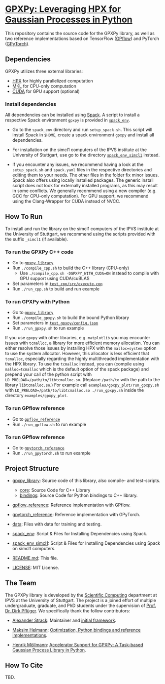 # [GPXPy: Leveraging HPX for Gaussian Processes in Python]()

This repository contains the source code for the GPXPy library, as well as two
reference implementations based on TensorFlow
([GPflow](https://github.com/GPflow/GPflow)) and PyTorch
([GPyTorch](https://github.com/cornellius-gp/gpytorch)).

## Dependencies

GPXPy utilizes three external libraries:
- [HPX](https://hpx-docs.stellar-group.org/latest/html/index.html) for highly
  parallelized computation
- [MKL](https://www.intel.com/content/www/us/en/developer/tools/oneapi/onemkl.html) for CPU-only computation
- [CUDA]() for GPU support (optional)

### Install dependencies

All dependencies can be installed using [Spack](https://github.com/spack/spack).
A script to install a respective Spack environment `gpxpy` is provided in
[`spack_env`](spack_env).

- Go to the `spack_env` directory and run `setup_spack.sh`. This script will
  install Spack in `$HOME`, create a spack environment `gpxpy` and install all
  dependencies.

- For installation on the simcl1 computers of the IPVS institute at the
  University of Stuttgart, use go to the directory
  [`spack_env_simcl1`](spack_env_simcl1) instead.

- If you encounter any issues, we recommend having a look at the
  `setup_spack.sh` and `spack.yaml` files in the respective directories and
  editing them to your needs. The other files in the folder fix minor issues.
  Spack also offers using locally installed packages. The generic install
  script does not look for externally installed programs, as this may result in
  some conflicts. We generally recommend using a new compiler (e.g. GCC for
  CPU-only computation). For GPU support, we recommend using the Clang-Wrapper
  for CUDA instead of NVCC.

## How To Run

To install and run the library on the simcl1 computers of the IPVS institute at
the University of Stuttgart, we recommend using the scripts provided with the
suffix `_simcl1` (if available).

### To run the GPXPy C++ code

- Go to [`gpxpy_library`](gpxpy_library/)
- Run `./compile_cpp.sh` to build the C++ library (CPU-only)
  - Use `./compile_cpp.sh -DGPXPY_WITH_CUDA=ON` instead to compile with GPU
    support using CUDA/cuBLAS
- Set parameters in [`test_cpp/src/execute.cpp`](gpxpy_library/test_cpp/src/execute.cpp)
- Run `./run_cpp.sh` to build and run example

### To run GPXPy with Python

- Go to [`gpxpy_library`](gpxpy_library/)
- Run `./compile_gpxpy.sh` to build the bound Python library
- Set parameters in [`test_gpxpy/config.json`](gpxpy_library/test_gpxpy/config.json)
- Run `./run_gpxpy.sh` to run example

If you use `gpxpy` with other libraries, e.g. `matplotlib` you may encounter issues with `tcmalloc`, a library for more efficient memory allocation.
You can either resolve those issues by installing HPX with the `malloc=system` option to use the system allocator.
However, this allocator is less efficient that `tcmalloc`, especially regarding the highly multithreaded implementation with the HPX library.
To use the `tcmalloc` instead, you can (compile using `malloc=tcmalloc` which is the default option of the spack package) and prepend your call of the python script with `LD_PRELOAD=/path/to/libtcmalloc.so`.
(Replace `/path/to` with the path to the library `libtcmalloc.so`.)
For example call `examples/gpxpy_plot/run_gpxpy.sh` with `LD_PRELOAD=/path/to/libtcmalloc.so ./run_gpxpy.sh` inside the directory `examples/gpxpy_plot`.

### To run GPflow reference

- Go to [`gpflow_reference`](gpflow_reference/)
- Run `./run_gpflow.sh` to run example

### To run GPflow reference

- Go to [`gpytorch_reference`](gpytorch_reference/)
- Run `./run_gpytorch.sh` to run example

## Project Structure

- [gpxpy_library](./gpxpy_library/): Source code of this library, also compile-
  and test-scripts.
  - [core](./gpxpy_library/core): Source Code for C++ Library
  - [bindings](./gpxpy_library/bindings/): Source Code for Python bindings to
    C++ library.

- [gpflow_reference](./gpflow_reference): Reference implementation with GPflow.
- [gpytorch_reference](./gpytorch_reference): Reference implementation with GPyTorch.

- [data](./data): Files with data for training and testing.

- [spack_env](./spack_env/): Script & Files for Installing Dependencies using
  Spack.
- [spack_env_simcl1](./spack_env_simcl1): Script & Files for Installing
  Dependencies using Spack on simcl1 computers.

- [README.md](./README.md): This file.
- [LICENSE](./LICENSE): MIT License.

## The Team

The GPXPy library is developed by the
[Scientific Computing](https://www.ipvs.uni-stuttgart.de/departments/sc/)
department at IPVS at the University of Stuttgart.
The project is a joined effort of multiple undergraduate, graduate, and PhD
students under the supervision of
[Prof. Dr. Dirk Pflüger](https://www.f05.uni-stuttgart.de/en/faculty/contactpersons/Pflueger-00005/).
We specifically thank the follow contributors:

- [Alexander Strack](https://www.ipvs.uni-stuttgart.de/de/institut/team/Strack-00001/):
  Maintainer and [initial framework](https://doi.org/10.1007/978-3-031-32316-4_5).

- [Maksim Helmann](https://de.linkedin.com/in/maksim-helmann-60b8701b1):
  [Optimization, Python bindings and reference implementations](tbd.).

- [Henrik Möllmann](https://www.linkedin.com/in/moellh/):
  [Accelerator Support for GPXPy: A Task-based Gaussian Process Library in Python]().

## How To Cite

TBD.
